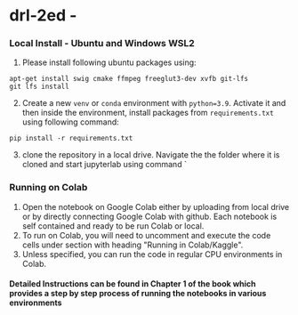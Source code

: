 # drl-2ed - 

### Local Install - Ubuntu and Windows WSL2
1. Please install following ubuntu packages using:
```
apt-get install swig cmake ffmpeg freeglut3-dev xvfb git-lfs
git lfs install
```
2. Create a new `venv` or `conda` environment with `python=3.9`. Activate it and then inside the environment, install packages from `requirements.txt` using following command:
```
pip install -r requirements.txt
```
3. clone the repository in a local drive. Navigate the the folder where it is cloned and start jupyterlab using command `

### Running on Colab
1. Open the notebook on Google Colab either by uploading from local drive or by directly connecting Google Colab with github. Each notebook is self contained and ready to be run Colab or local.
2. To run on Colab, you will need to uncomment and execute the code cells under section with heading "Running in Colab/Kaggle". 
3. Unless specified, you can run the code in regular CPU environments in Colab.

#### Detailed Instructions can be found in Chapter 1 of the book which provides a step by step process of running the notebooks in various environments